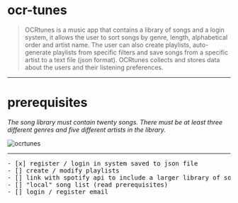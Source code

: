 # ocr-tunes


>OCRtunes is a music app that contains a library of songs and a login system, it allows the user to sort songs by genre, length, alphabetical order and artist name. The user can also create playlists, auto-generate playlists from specific filters and save songs from a specific artist to a text file (json format). OCRtunes collects and stores data about the users and their listening preferences. 

---

# prerequisites
*The song library must contain twenty songs. There must be at least three different genres and five
different artists in the library.*

![ocrtunes](https://user-images.githubusercontent.com/85636082/232771851-61c5ec26-a2ee-40e2-a914-d2a85b6d174e.png)

---

<pre>
- [x] register / login in system saved to json file 
- [] create / modify playlists
- [] link with spotify api to include a larger library of songs
- [] "local" song list (read prerequisites)
- [] login / register email
<pre>

